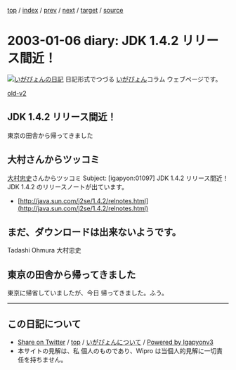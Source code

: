[top](../index.html) 
 / [index](index.html) 
 / [prev](ig030102.html) 
 / [next](ig030110.html) 
 / [target](http://www.igapyon.jp/igapyon/diary/2003/ig030106.html) 
 / [source](https://github.com/igapyon/diary/blob/master/2003/ig030106.src.md) 

2003-01-06 diary: JDK 1.4.2 リリース間近！
=====================================================================================================
[![いがぴょんの日記](http://www.igapyon.jp/igapyon/diary/images/iga200306s.jpg "いがぴょん")](http://www.igapyon.jp/igapyon/diary/memo/memoigapyon.html) 日記形式でつづる [いがぴょん](http://www.igapyon.jp/igapyon/diary/memo/memoigapyon.html)コラム ウェブページです。

[old-v2](ig030106-orig.html)

## JDK 1.4.2 リリース間近！

東京の田舎から帰ってきました


## 大村さんからツッコミ

[大村忠史](http://www.cutt.co.jp/book/4-87783-052-9.html)さんからツッコミ
Subject: [igapyon:01097] JDK 1.4.2 リリース間近！
JDK 1.4.2 のリリースノートが出ています。

* [http://java.sun.com/j2se/1.4.2/relnotes.html](http://java.sun.com/j2se/1.4.2/relnotes.html)

まだ、ダウンロードは出来ないようです。
-- 
Tadashi Ohmura 大村忠史

## 東京の田舎から帰ってきました

東京に帰省していましたが、今日 帰ってきました。ふう。


----------------------------------------------------------------------------------------------------

## この日記について

* [Share on Twitter](https://twitter.com/intent/tweet?hashtags=igapyon%2Cdiary%2C%E3%81%84%E3%81%8C%E3%81%B4%E3%82%87%E3%82%93&text=JDK+1.4.2+%E3%83%AA%E3%83%AA%E3%83%BC%E3%82%B9%E9%96%93%E8%BF%91%EF%BC%81&url=http%3A%2F%2Fwww.igapyon.jp%2Figapyon%2Fdiary%2F2003%2Fig030106.html) / [top](../index.html) / [いがぴょんについて](http://www.igapyon.jp/igapyon/diary/memo/memoigapyon.html) / [Powered by Igapyonv3](https://github.com/igapyon/igapyonv3)
* 本サイトの見解は、私 個人のものであり、Wipro は当個人的見解に一切責任を持ちません。 
